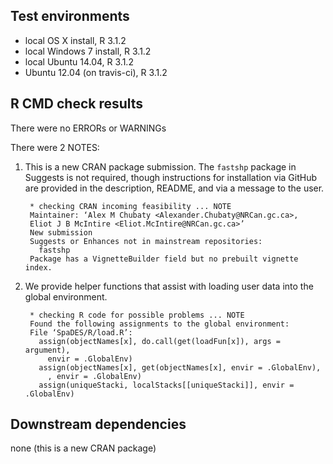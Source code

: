 ## Test environments
* local OS X install, R 3.1.2
* local Windows 7 install, R 3.1.2
* local Ubuntu 14.04, R 3.1.2
* Ubuntu 12.04 (on travis-ci), R 3.1.2

## R CMD check results
There were no ERRORs or WARNINGs

There were 2 NOTES:

1. This is a new CRAN package submission. The `fastshp` package in Suggests is not required, though instructions for installation via GitHub are provided in the description, README, and via a message to the user.

        * checking CRAN incoming feasibility ... NOTE
        Maintainer: ‘Alex M Chubaty <Alexander.Chubaty@NRCan.gc.ca>,
        Eliot J B McIntire <Eliot.McIntire@NRCan.gc.ca>’
        New submission
        Suggests or Enhances not in mainstream repositories:
          fastshp
        Package has a VignetteBuilder field but no prebuilt vignette index.

2. We provide helper functions that assist with loading user data into the global environment.

        * checking R code for possible problems ... NOTE
        Found the following assignments to the global environment:
        File ‘SpaDES/R/load.R’:
          assign(objectNames[x], do.call(get(loadFun[x]), args = argument), 
            envir = .GlobalEnv)
          assign(objectNames[x], get(objectNames[x], envir = .GlobalEnv), 
            , envir = .GlobalEnv)
          assign(uniqueStacki, localStacks[[uniqueStacki]], envir = .GlobalEnv)

## Downstream dependencies
none (this is a new CRAN package)
